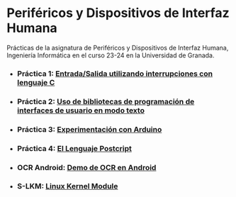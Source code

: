 # Periféricos y Dispositivos de Interfaz Humana

Prácticas de la asignatura de Periféricos y Dispositivos de Interfaz Humana, Ingeniería Informática en el curso 23-24 en la Universidad de Granada.


- ### Práctica 1: [Entrada/Salida utilizando interrupciones con lenguaje C](P1/)
- ### Práctica 2: [Uso de bibliotecas de programación de interfaces de usuario en modo texto](P2/)
- ### Práctica 3: [Experimentación con Arduino](P3/)
- ### Práctica 4: [El Lenguaje Postcript](P4/)
- ### OCR Android: [Demo de OCR en Android](OCR-Android/)
- ### S-LKM: [Linux Kernel Module](S-LKM/)
